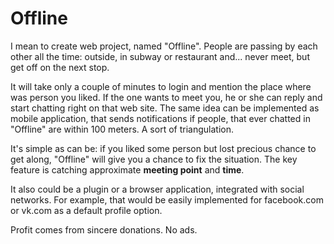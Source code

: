 # Offline

I mean to create web project, named "Offline". People are passing by each other all the time: outside, in subway or restaurant and... never meet, but get off on the next stop.

It will take only a couple of minutes to login and mention the place where was person you liked. If the one wants to meet you, he or she can reply and start chatting right on that web site.
The same idea can be implemented as mobile application, that sends notifications if people, that ever chatted in "Offline" are within 100 meters. A sort of triangulation.

It's simple as can be: if you liked some person but lost precious chance to get along, "Offline" will give you a chance to fix the situation. The key feature is catching approximate **meeting point** and **time**.

It also could be a plugin or a browser application, integrated with social networks. For example, that would be easily implemented for facebook.com or vk.com as a default profile option.

Profit comes from sincere donations. No ads.
